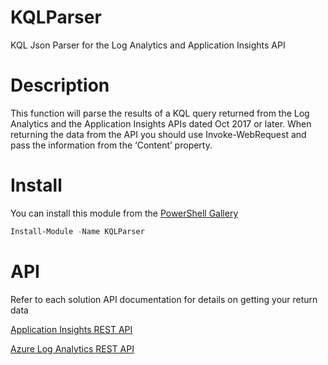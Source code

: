 # KQLParser
KQL Json Parser for the Log Analytics and Application Insights API

# Description
This function will parse the results of a KQL query returned from the Log Analytics  and the Application Insights APIs dated Oct 2017 or later. When returning the data from the API you should use Invoke-WebRequest and pass the information from the ‘Content’ property.

# Install
You can install this module from the [PowerShell Gallery](https://www.powershellgallery.com/packages/KQLParser)
```PowerShell
Install-Module -Name KQLParser
```

# API
Refer to each solution API documentation for details on getting your return data

[Application Insights REST API](https://dev.applicationinsights.io)

[Azure Log Analytics REST API](https://dev.loganalytics.io/)
